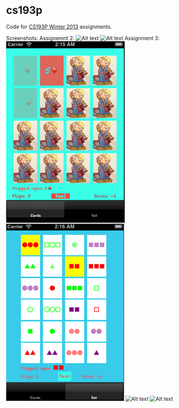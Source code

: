 cs193p
======

Code for [CS193P Winter 2013](http://www.stanford.edu/class/cs193p/cgi-bin/drupal/) assignments.

Screenshots:
Assignemnt 2:
![Alt text](/screenshots/assignment1-1.png "Matchismo Screenshot")
![Alt text](/screenshots/assignment1-2.png "Matchismo Screenshot")
Assignment 3:
![Alt text](/screenshots/assignment2-1.png "Graphical Set 1")
![Alt text](/screenshots/assignment2-2.png "Graphical Set 2")
![Alt text](/screenshots/assignment2-3.png "Graphical Set 3")
![Alt text](/screenshots/assignment2-3.png "Graphical Set 4")
